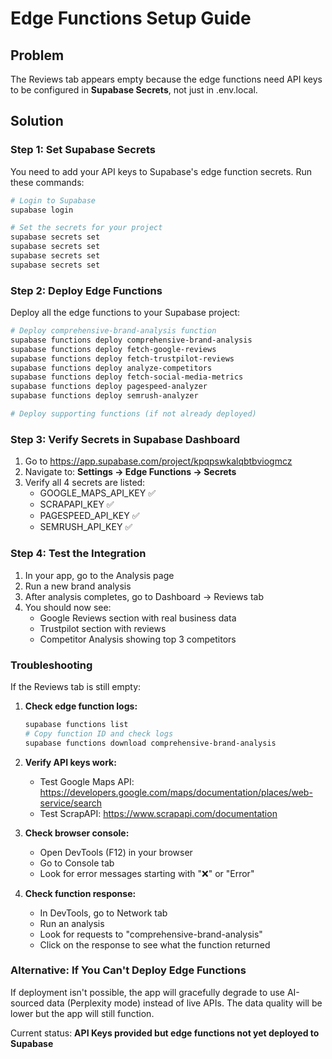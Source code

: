 # Edge Functions Setup Guide

## Problem
The Reviews tab appears empty because the edge functions need API keys to be configured in **Supabase Secrets**, not just in .env.local.

## Solution

### Step 1: Set Supabase Secrets

You need to add your API keys to Supabase's edge function secrets. Run these commands:

```bash
# Login to Supabase
supabase login

# Set the secrets for your project
supabase secrets set 
supabase secrets set 
supabase secrets set 
supabase secrets set 
```

### Step 2: Deploy Edge Functions

Deploy all the edge functions to your Supabase project:

```bash
# Deploy comprehensive-brand-analysis function
supabase functions deploy comprehensive-brand-analysis
supabase functions deploy fetch-google-reviews
supabase functions deploy fetch-trustpilot-reviews
supabase functions deploy analyze-competitors
supabase functions deploy fetch-social-media-metrics
supabase functions deploy pagespeed-analyzer
supabase functions deploy semrush-analyzer

# Deploy supporting functions (if not already deployed)
```

### Step 3: Verify Secrets in Supabase Dashboard

1. Go to https://app.supabase.com/project/kpqpswkalqbtbviogmcz
2. Navigate to: **Settings → Edge Functions → Secrets**
3. Verify all 4 secrets are listed:
   - GOOGLE_MAPS_API_KEY ✅
   - SCRAPAPI_KEY ✅
   - PAGESPEED_API_KEY ✅
   - SEMRUSH_API_KEY ✅

### Step 4: Test the Integration

1. In your app, go to the Analysis page
2. Run a new brand analysis
3. After analysis completes, go to Dashboard → Reviews tab
4. You should now see:
   - Google Reviews section with real business data
   - Trustpilot section with reviews
   - Competitor Analysis showing top 3 competitors

### Troubleshooting

If the Reviews tab is still empty:

1. **Check edge function logs:**
   ```bash
   supabase functions list
   # Copy function ID and check logs
   supabase functions download comprehensive-brand-analysis
   ```

2. **Verify API keys work:**
   - Test Google Maps API: https://developers.google.com/maps/documentation/places/web-service/search
   - Test ScrapAPI: https://www.scrapapi.com/documentation

3. **Check browser console:**
   - Open DevTools (F12) in your browser
   - Go to Console tab
   - Look for error messages starting with "❌" or "Error"

4. **Check function response:**
   - In DevTools, go to Network tab
   - Run an analysis
   - Look for requests to "comprehensive-brand-analysis"
   - Click on the response to see what the function returned

### Alternative: If You Can't Deploy Edge Functions

If deployment isn't possible, the app will gracefully degrade to use AI-sourced data (Perplexity mode) instead of live APIs. The data quality will be lower but the app will still function.

Current status: **API Keys provided but edge functions not yet deployed to Supabase**
